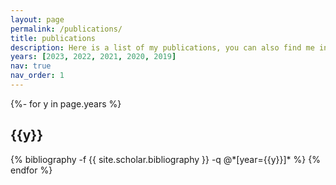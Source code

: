 ```yaml
---
layout: page
permalink: /publications/
title: publications
description: Here is a list of my publications, you can also find me in <a href="https://scholar.google.com/citations?user=TUR1VtcAAAAJ"> Google Scholar</a>
years: [2023, 2022, 2021, 2020, 2019]
nav: true
nav_order: 1
---
```

<!-- _pages/publications.md -->
<div class="publications">

{%- for y in page.years %}
  <h2 class="year">{{y}}</h2>
  {% bibliography -f {{ site.scholar.bibliography }} -q @*[year={{y}}]* %}
{% endfor %}

</div>
